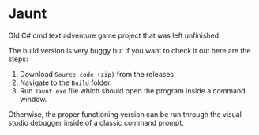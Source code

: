 # Jaunt
Old C# cmd text adventure game project that was left unfinished. 

The build version is very buggy but if you want to check it out here are the steps:

1. Download `Source code (zip)` from the releases.
2. Navigate to the `Build` folder.
3. Run `Jaunt.exe` file which should open the program inside a command window.

Otherwise, the proper functioning version can be run through the visual studio debugger inside of a classic command prompt.
